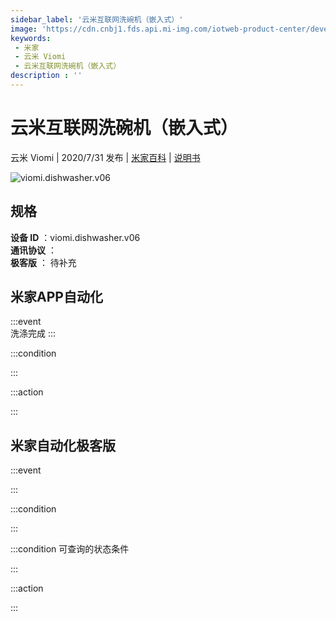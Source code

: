 ```yaml
---
sidebar_label: '云米互联网洗碗机（嵌入式）'
image: 'https://cdn.cnbj1.fds.api.mi-img.com/iotweb-product-center/developer_158890569675205LbDmS0.png?GalaxyAccessKeyId=AKVGLQWBOVIRQ3XLEW&Expires=9223372036854775807&Signature=/+E9+g0f0tLUC7ho3Q6d+Zt4FBg='
keywords: 
 - 米家
 - 云米 Viomi
 - 云米互联网洗碗机（嵌入式）
description : ''
---
```

# 云米互联网洗碗机（嵌入式）

云米 Viomi | 2020/7/31 发布 | [米家百科](https://home.mi.com/webapp/content/baike/product/index.html?model=viomi.dishwasher.v06) | [说明书](https://home.mi.com/views/introduction.html?model=viomi.dishwasher.v06&region=cn)

![viomi.dishwasher.v06](https://cdn.cnbj1.fds.api.mi-img.com/iotweb-product-center/developer_158890569675205LbDmS0.png?GalaxyAccessKeyId=AKVGLQWBOVIRQ3XLEW&Expires=9223372036854775807&Signature=/+E9+g0f0tLUC7ho3Q6d+Zt4FBg=)

## 规格  
> 
**设备 ID** ：viomi.dishwasher.v06  
**通讯协议** ：  
**极客版**  ： 待补充 


## 米家APP自动化  

:::event  
洗涤完成
:::

:::condition  

:::

:::action   

:::

## 米家自动化极客版  

:::event  

:::

:::condition  

:::

:::condition 可查询的状态条件  

:::

:::action  

:::

        
